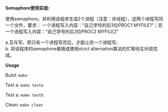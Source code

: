 **Semaphore使用实验:**

使用semaphore，并利用该程序生成2个进程（注意：非线程），这两个进程写同一个文件，要求：
一个进程写入内容：“自己学号的后3位PROC1 MYFILE1”；另一个进程写入内容：“自己学号的后3位PROC2 MYFILE2”

a.互斥写，即只有一个进程写完后，才能让另一个进程写;   
b. 将该程序的semaphore替换成使用strict alternation算法的忙等待互斥锁完成。

**Usage**

Build: `make`

Test a: `make testa`

Test a: `make testb`

Clean: `make clean`